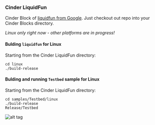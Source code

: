 ### Cinder LiquidFun

Cinder Block of [liquidfun from Google](https://github.com/google/liquidfun). 
Just checkout out repo into your Cinder Blocks directory.

_Linux only right now - other platforms are in progress!_

#### Bulding ``liquidfun`` for Linux
Starting from the Cinder LiquidFun directory:
```
cd linux
./build-release
```

#### Bulding and running ``Testbed`` sample for Linux
Starting from the Cinder LiquidFun directory:
```
cd samples/Testbed/linux
./build-release
Release/Testbed
```

![alt tag](https://raw.githubusercontent.com/chaoticbob/CinderLiquidFun/master/screenshots/linux/Sandbox.png)
